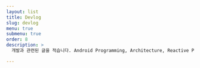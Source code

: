 ```yaml
---
layout: list
title: Devlog
slug: devlog
menu: true
submenu: true
order: 8
description: >
  개발과 관련된 글을 적습니다. Android Programming, Architecture, Reactive Programming 외에도 개념, 디자인패턴 소프트웨어 공학적인 부분들을 다룹니다.

---
```


